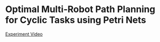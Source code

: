 # Optimal Multi-Robot Path Planning for Cyclic Tasks using Petri Nets
[Experiment Video](https://youtu.be/SgocBRzR4Cs)
